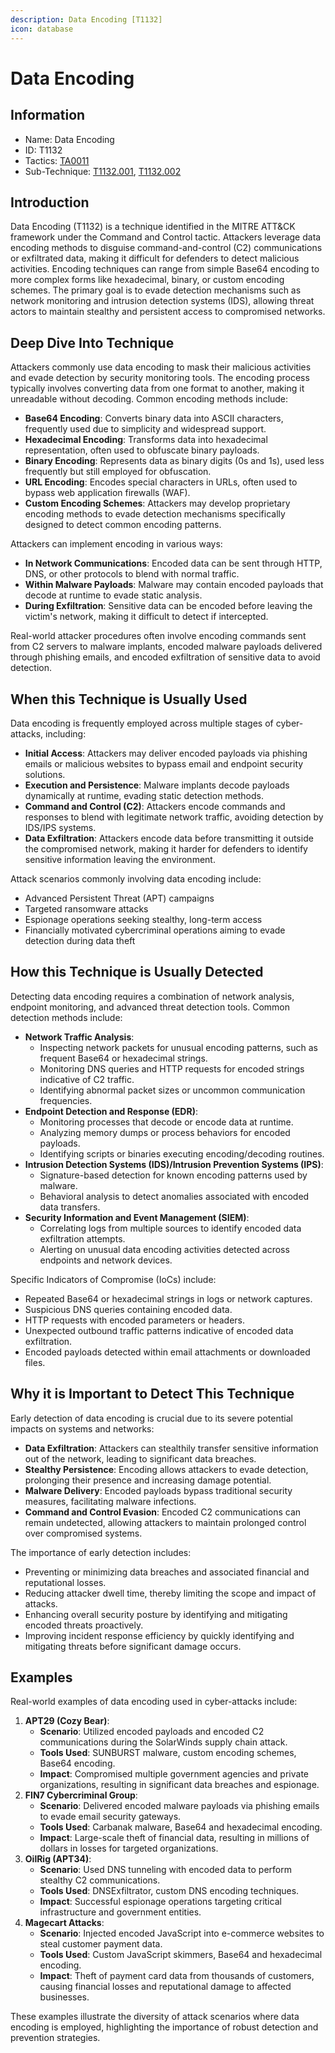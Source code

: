 ```yaml
---
description: Data Encoding [T1132]
icon: database
---
```


# Data Encoding

## Information

* Name: Data Encoding
* ID: T1132
* Tactics: [TA0011](../)
* Sub-Technique: [T1132.001](t1132.001.md), [T1132.002](t1132.002.md)

## Introduction

Data Encoding (T1132) is a technique identified in the MITRE ATT\&CK framework under the Command and Control tactic. Attackers leverage data encoding methods to disguise command-and-control (C2) communications or exfiltrated data, making it difficult for defenders to detect malicious activities. Encoding techniques can range from simple Base64 encoding to more complex forms like hexadecimal, binary, or custom encoding schemes. The primary goal is to evade detection mechanisms such as network monitoring and intrusion detection systems (IDS), allowing threat actors to maintain stealthy and persistent access to compromised networks.

## Deep Dive Into Technique

Attackers commonly use data encoding to mask their malicious activities and evade detection by security monitoring tools. The encoding process typically involves converting data from one format to another, making it unreadable without decoding. Common encoding methods include:

* **Base64 Encoding**: Converts binary data into ASCII characters, frequently used due to simplicity and widespread support.
* **Hexadecimal Encoding**: Transforms data into hexadecimal representation, often used to obfuscate binary payloads.
* **Binary Encoding**: Represents data as binary digits (0s and 1s), used less frequently but still employed for obfuscation.
* **URL Encoding**: Encodes special characters in URLs, often used to bypass web application firewalls (WAF).
* **Custom Encoding Schemes**: Attackers may develop proprietary encoding methods to evade detection mechanisms specifically designed to detect common encoding patterns.

Attackers can implement encoding in various ways:

* **In Network Communications**: Encoded data can be sent through HTTP, DNS, or other protocols to blend with normal traffic.
* **Within Malware Payloads**: Malware may contain encoded payloads that decode at runtime to evade static analysis.
* **During Exfiltration**: Sensitive data can be encoded before leaving the victim's network, making it difficult to detect if intercepted.

Real-world attacker procedures often involve encoding commands sent from C2 servers to malware implants, encoded malware payloads delivered through phishing emails, and encoded exfiltration of sensitive data to avoid detection.

## When this Technique is Usually Used

Data encoding is frequently employed across multiple stages of cyber-attacks, including:

* **Initial Access**: Attackers may deliver encoded payloads via phishing emails or malicious websites to bypass email and endpoint security solutions.
* **Execution and Persistence**: Malware implants decode payloads dynamically at runtime, evading static detection methods.
* **Command and Control (C2)**: Attackers encode commands and responses to blend with legitimate network traffic, avoiding detection by IDS/IPS systems.
* **Data Exfiltration**: Attackers encode data before transmitting it outside the compromised network, making it harder for defenders to identify sensitive information leaving the environment.

Attack scenarios commonly involving data encoding include:

* Advanced Persistent Threat (APT) campaigns
* Targeted ransomware attacks
* Espionage operations seeking stealthy, long-term access
* Financially motivated cybercriminal operations aiming to evade detection during data theft

## How this Technique is Usually Detected

Detecting data encoding requires a combination of network analysis, endpoint monitoring, and advanced threat detection tools. Common detection methods include:

* **Network Traffic Analysis**:
  * Inspecting network packets for unusual encoding patterns, such as frequent Base64 or hexadecimal strings.
  * Monitoring DNS queries and HTTP requests for encoded strings indicative of C2 traffic.
  * Identifying abnormal packet sizes or uncommon communication frequencies.
* **Endpoint Detection and Response (EDR)**:
  * Monitoring processes that decode or encode data at runtime.
  * Analyzing memory dumps or process behaviors for encoded payloads.
  * Identifying scripts or binaries executing encoding/decoding routines.
* **Intrusion Detection Systems (IDS)/Intrusion Prevention Systems (IPS)**:
  * Signature-based detection for known encoding patterns used by malware.
  * Behavioral analysis to detect anomalies associated with encoded data transfers.
* **Security Information and Event Management (SIEM)**:
  * Correlating logs from multiple sources to identify encoded data exfiltration attempts.
  * Alerting on unusual data encoding activities detected across endpoints and network devices.

Specific Indicators of Compromise (IoCs) include:

* Repeated Base64 or hexadecimal strings in logs or network captures.
* Suspicious DNS queries containing encoded data.
* HTTP requests with encoded parameters or headers.
* Unexpected outbound traffic patterns indicative of encoded data exfiltration.
* Encoded payloads detected within email attachments or downloaded files.

## Why it is Important to Detect This Technique

Early detection of data encoding is crucial due to its severe potential impacts on systems and networks:

* **Data Exfiltration**: Attackers can stealthily transfer sensitive information out of the network, leading to significant data breaches.
* **Stealthy Persistence**: Encoding allows attackers to evade detection, prolonging their presence and increasing damage potential.
* **Malware Delivery**: Encoded payloads bypass traditional security measures, facilitating malware infections.
* **Command and Control Evasion**: Encoded C2 communications can remain undetected, allowing attackers to maintain prolonged control over compromised systems.

The importance of early detection includes:

* Preventing or minimizing data breaches and associated financial and reputational losses.
* Reducing attacker dwell time, thereby limiting the scope and impact of attacks.
* Enhancing overall security posture by identifying and mitigating encoded threats proactively.
* Improving incident response efficiency by quickly identifying and mitigating threats before significant damage occurs.

## Examples

Real-world examples of data encoding used in cyber-attacks include:

1. **APT29 (Cozy Bear)**:
   * **Scenario**: Utilized encoded payloads and encoded C2 communications during the SolarWinds supply chain attack.
   * **Tools Used**: SUNBURST malware, custom encoding schemes, Base64 encoding.
   * **Impact**: Compromised multiple government agencies and private organizations, resulting in significant data breaches and espionage.
2. **FIN7 Cybercriminal Group**:
   * **Scenario**: Delivered encoded malware payloads via phishing emails to evade email security gateways.
   * **Tools Used**: Carbanak malware, Base64 and hexadecimal encoding.
   * **Impact**: Large-scale theft of financial data, resulting in millions of dollars in losses for targeted organizations.
3. **OilRig (APT34)**:
   * **Scenario**: Used DNS tunneling with encoded data to perform stealthy C2 communications.
   * **Tools Used**: DNSExfiltrator, custom DNS encoding techniques.
   * **Impact**: Successful espionage operations targeting critical infrastructure and government entities.
4. **Magecart Attacks**:
   * **Scenario**: Injected encoded JavaScript into e-commerce websites to steal customer payment data.
   * **Tools Used**: Custom JavaScript skimmers, Base64 and hexadecimal encoding.
   * **Impact**: Theft of payment card data from thousands of customers, causing financial losses and reputational damage to affected businesses.

These examples illustrate the diversity of attack scenarios where data encoding is employed, highlighting the importance of robust detection and prevention strategies.
